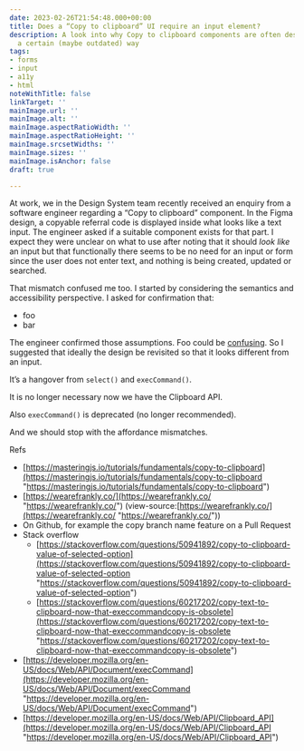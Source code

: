 ```yaml
---
date: 2023-02-26T21:54:48.000+00:00
title: Does a “Copy to clipboard” UI require an input element?
description: A look into why Copy to clipboard components are often designed and built
  a certain (maybe outdated) way
tags:
- forms
- input
- a11y
- html
noteWithTitle: false
linkTarget: ''
mainImage.url: ''
mainImage.alt: ''
mainImage.aspectRatioWidth: ''
mainImage.aspectRatioHeight: ''
mainImage.srcsetWidths: ''
mainImage.sizes: ''
mainImage.isAnchor: false
draft: true

---
```

At work, we in the Design System team recently received an enquiry from a software engineer regarding a “Copy to clipboard” component. In the Figma design, a copyable referral code is displayed inside what looks like a text input. The engineer asked if a suitable component exists for that part. I expect they were unclear on what to use after noting that it should _look like_ an input but that functionally there seems to be no need for an input or form since the user does not enter text, and nothing is being created, updated or searched.

That mismatch confused me too. I started by considering the semantics and accessibility perspective. I asked for confirmation that:

* foo
* bar

The engineer confirmed those assumptions. Foo could be [confusing](https://tink.uk/perceived-affordances-and-the-functionality-mismatch/). So  I suggested that ideally the design be revisited so that it looks different from an input.

It’s a hangover from `select()` and `execCommand()`. 

It is no longer necessary now we have the Clipboard API. 

Also `execCommand()` is deprecated (no longer recommended).

And we should stop with the affordance mismatches.

Refs

* [https://masteringjs.io/tutorials/fundamentals/copy-to-clipboard](https://masteringjs.io/tutorials/fundamentals/copy-to-clipboard "https://masteringjs.io/tutorials/fundamentals/copy-to-clipboard")
* [https://wearefrankly.co/](https://wearefrankly.co/ "https://wearefrankly.co/") (view-source:[https://wearefrankly.co/](https://wearefrankly.co/ "https://wearefrankly.co/"))
* On Github, for example the copy branch name feature on a Pull Request
* Stack overflow
  * [https://stackoverflow.com/questions/50941892/copy-to-clipboard-value-of-selected-option](https://stackoverflow.com/questions/50941892/copy-to-clipboard-value-of-selected-option "https://stackoverflow.com/questions/50941892/copy-to-clipboard-value-of-selected-option")
  * [https://stackoverflow.com/questions/60217202/copy-text-to-clipboard-now-that-execcommandcopy-is-obsolete](https://stackoverflow.com/questions/60217202/copy-text-to-clipboard-now-that-execcommandcopy-is-obsolete "https://stackoverflow.com/questions/60217202/copy-text-to-clipboard-now-that-execcommandcopy-is-obsolete")
* [https://developer.mozilla.org/en-US/docs/Web/API/Document/execCommand](https://developer.mozilla.org/en-US/docs/Web/API/Document/execCommand "https://developer.mozilla.org/en-US/docs/Web/API/Document/execCommand")
* [https://developer.mozilla.org/en-US/docs/Web/API/Clipboard_API](https://developer.mozilla.org/en-US/docs/Web/API/Clipboard_API "https://developer.mozilla.org/en-US/docs/Web/API/Clipboard_API")